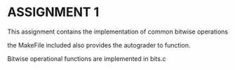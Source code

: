 # ASSIGNMENT 1 

This assignment contains the implementation of common bitwise operations

the MakeFile included also provides the autograder to function.

Bitwise operational functions are implemented in bits.c
